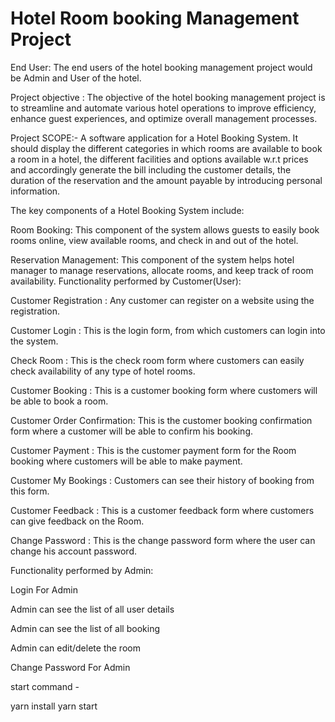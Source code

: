 # Hotel Room booking Management Project

End User: The end users of the hotel booking management project would be Admin and User of the hotel.

Project objective : The objective of the hotel booking management project is to streamline and automate various hotel operations to improve efficiency, enhance guest experiences, and optimize overall management processes.

Project SCOPE:-
A software application for a Hotel Booking System. It should display the different categories in which rooms are available to book a room in a hotel, the different facilities and options available w.r.t prices and accordingly generate the bill including the customer details, the duration of the reservation and the amount payable by introducing personal information.

The key components of a Hotel Booking System include:

Room Booking: This component of the system allows guests to easily book rooms online, view available rooms, and check in and out of the hotel.

Reservation Management: This component of the system helps hotel manager to manage reservations, allocate rooms, and keep track of room availability. Functionality performed by Customer(User):

Customer Registration : Any customer can register on a website using the registration.

Customer Login : This is the login form, from which customers can login into the system.

Check Room : This is the check room form where customers can easily check availability of any type of hotel rooms.

Customer Booking : This is a customer booking form where customers will be able to book a room.

Customer Order Confirmation: This is the customer booking confirmation form where a customer will be able to confirm his booking.

Customer Payment : This is the customer payment form for the Room booking where customers will be able to make payment.

Customer My Bookings : Customers can see their history of booking from this form.

Customer Feedback : This is a customer feedback form where customers can give feedback on the Room.

Change Password : This is the change password form where the user can change his account password.

Functionality performed by Admin:

Login For Admin

Admin can see the list of all user details

Admin can see the list of all booking

Admin can edit/delete the room

Change Password For Admin

start command - 

yarn install 
yarn start
